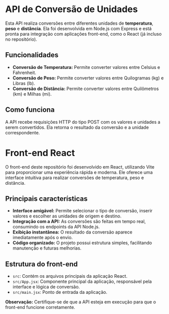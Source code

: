 <h1>API de Conversão de Unidades</h1>

<p>
  Esta API realiza conversões entre diferentes unidades de <strong>temperatura</strong>, <strong>peso</strong> e <strong>distância</strong>. Ela foi desenvolvida em Node.js com Express e está pronta para integração com aplicações front-end, como o React (já incluso no repositório).
</p>

<h2>Funcionalidades</h2>
<ul>
  <li><strong>Conversão de Temperatura:</strong> Permite converter valores entre Celsius e Fahrenheit.</li>
  <li><strong>Conversão de Peso:</strong> Permite converter valores entre Quilogramas (kg) e Libras (lb).</li>
  <li><strong>Conversão de Distância:</strong> Permite converter valores entre Quilômetros (km) e Milhas (mi).</li>
</ul>

<h2>Como funciona</h2>
<p>
  A API recebe requisições HTTP do tipo POST com os valores e unidades a serem convertidos. Ela retorna o resultado da conversão e a unidade correspondente.
</p>
<h1>Front-end React</h1>

<p>
  O front-end deste repositório foi desenvolvido em React, utilizando Vite para proporcionar uma experiência rápida e moderna. Ele oferece uma interface intuitiva para realizar conversões de temperatura, peso e distância.
</p>

<h2>Principais características</h2>
<ul>
  <li><strong>Interface amigável:</strong> Permite selecionar o tipo de conversão, inserir valores e escolher as unidades de origem e destino.</li>
  <li><strong>Integração com a API:</strong> As conversões são feitas em tempo real, consumindo os endpoints da API Node.js.</li>
  <li><strong>Exibição instantânea:</strong> O resultado da conversão aparece imediatamente após o envio.</li>
  <li><strong>Código organizado:</strong> O projeto possui estrutura simples, facilitando manutenção e futuras melhorias.</li>
</ul>

<h2>Estrutura do front-end</h2>
<ul>
  <li><code>src</code>: Contém os arquivos principais da aplicação React.</li>
  <li><code>src/App.jsx</code>: Componente principal da aplicação, responsável pela interface e lógica de conversão.</li>
  <li><code>src/main.jsx</code>: Ponto de entrada da aplicação.</li>
</ul>

<p>
  <strong>Observação:</strong> Certifique-se de que a API esteja em execução para que o front-end funcione corretamente.
</p>
